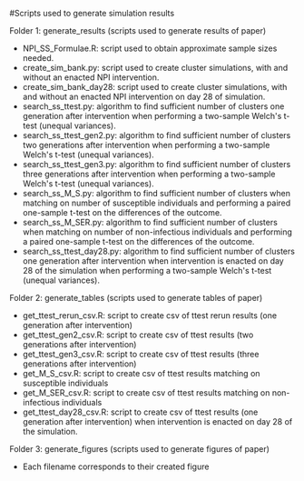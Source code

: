 #Scripts used to generate simulation results

Folder 1: generate_results (scripts used to generate results of paper)
- NPI_SS_Formulae.R: script used to obtain approximate sample sizes needed.
- create_sim_bank.py: script used to create cluster simulations, with and without an enacted NPI intervention.
- create_sim_bank_day28: script used to create cluster simulations, with and without an enacted NPI intervention on day 28 of simulation.
- search_ss_ttest.py: algorithm to find sufficient number of clusters one generation after intervention when performing a two-sample Welch's t-test (unequal variances).
- search_ss_ttest_gen2.py: algorithm to find sufficient number of clusters two generations after intervention when performing a two-sample Welch's t-test (unequal variances).
- search_ss_ttest_gen3.py: algorithm to find sufficient number of clusters three generations after intervention when performing a two-sample Welch's t-test (unequal variances).
- search_ss_M_S.py: algorithm to find sufficient number of clusters when matching on number of susceptible individuals and performing a paired one-sample t-test on the differences of the outcome.
- search_ss_M_SER.py: algorithm to find sufficient number of clusters when matching on number of non-infectious individuals and performing a paired one-sample t-test on the differences of the outcome.
- search_ss_ttest_day28.py: algorithm to find sufficient number of clusters one generation after intervention when intervention is enacted on day 28 of the simulation when performing a two-sample Welch's t-test (unequal variances).

Folder 2: generate_tables (scripts used to generate tables of paper)
- get_ttest_rerun_csv.R: script to create csv of ttest rerun results (one generation after intervention)
- get_ttest_gen2_csv.R: script to create csv of ttest results (two generations after intervention)
- get_ttest_gen3_csv.R: script to create csv of ttest results (three generations after intervention)
- get_M_S_csv.R: script to create csv of ttest results matching on susceptible individuals
- get_M_SER_csv.R: script to create csv of ttest results matching on non-infectious individuals
- get_ttest_day28_csv.R: script to create csv of ttest results (one generation after intervention) when intervention is enacted on day 28 of the simulation.

Folder 3: generate_figures (scripts used to generate figures of paper)
- Each filename corresponds to their created figure

